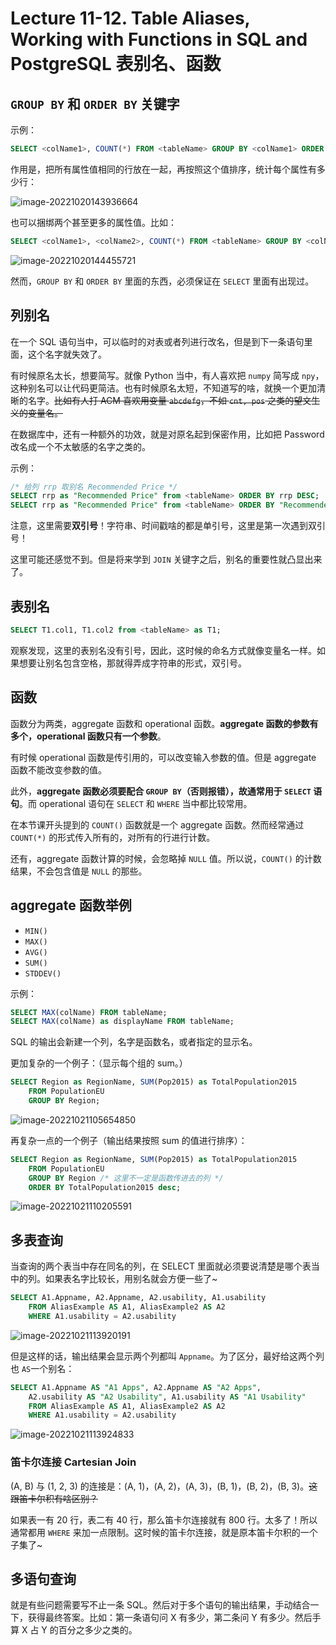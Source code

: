 # Lecture 11-12. Table Aliases, Working with Functions in SQL and PostgreSQL 表别名、函数

## `GROUP BY` 和 `ORDER BY` 关键字

示例：

```sql
SELECT <colName1>, COUNT(*) FROM <tableName> GROUP BY <colName1> ORDER BY <colName1>;
```

作用是，把所有属性值相同的行放在一起，再按照这个值排序，统计每个属性有多少行：

![image-20221020143936664](https://s2.loli.net/2023/03/18/eSosR3nClUkABag.png)

也可以捆绑两个甚至更多的属性值。比如：

```sql
SELECT <colName1>, <colName2>, COUNT(*) FROM <tableName> GROUP BY <colName1>, <colName2> ORDER BY <colName1>, <colName2>;
```

![image-20221020144455721](https://s2.loli.net/2023/03/18/sXyoZYAC8VFWpM3.png)

然而，`GROUP BY` 和 `ORDER BY` 里面的东西，必须保证在 `SELECT` 里面有出现过。

## 列别名

在一个 SQL 语句当中，可以临时的对表或者列进行改名，但是到下一条语句里面，这个名字就失效了。

有时候原名太长，想要简写。就像 Python 当中，有人喜欢把 `numpy` 简写成 `npy`，这种别名可以让代码更简洁。也有时候原名太短，不知道写的啥，就换一个更加清晰的名字。~~比如有人打 ACM 喜欢用变量 `abcdefg`，不如 `cnt, pos` 之类的望文生义的变量名。~~

在数据库中，还有一种额外的功效，就是对原名起到保密作用，比如把 Password 改名成一个不太敏感的名字之类的。

示例：

```sql
/* 给列 rrp 取别名 Recommended Price */
SELECT rrp as "Recommended Price" from <tableName> ORDER BY rrp DESC;
SELECT rrp as "Recommended Price" from <tableName> ORDER BY "Recommended Price" DESC;
```

注意，这里需要**双引号**！字符串、时间戳啥的都是单引号，这里是第一次遇到双引号！

这里可能还感觉不到。但是将来学到 `JOIN` 关键字之后，别名的重要性就凸显出来了。

## 表别名

```sql
SELECT T1.col1, T1.col2 from <tableName> as T1;
```

观察发现，这里的表别名没有引号，因此，这时候的命名方式就像变量名一样。如果想要让别名包含空格，那就得弄成字符串的形式，双引号。

## 函数

函数分为两类，aggregate 函数和 operational 函数。**aggregate 函数的参数有多个，operational 函数只有一个参数**。

有时候 operational 函数是传引用的，可以改变输入参数的值。但是 aggregate 函数不能改变参数的值。

此外，**aggregate 函数必须要配合 `GROUP BY`（否则报错），故通常用于 `SELECT` 语句**。而 operational 语句在 `SELECT` 和 `WHERE` 当中都比较常用。

在本节课开头提到的 `COUNT()` 函数就是一个 aggregate 函数。然而经常通过 `COUNT(*)` 的形式传入所有的，对所有的行进行计数。

还有，aggregate 函数计算的时候，会忽略掉 `NULL` 值。所以说，`COUNT()` 的计数结果，不会包含值是 `NULL` 的那些。

## aggregate 函数举例

- `MIN()`
- `MAX()`
- `AVG()`
- `SUM()`
- `STDDEV()`

示例：

```sql
SELECT MAX(colName) FROM tableName;
SELECT MAX(colName) as displayName FROM tableName;
```

SQL 的输出会新建一个列，名字是函数名，或者指定的显示名。

更加复杂的一个例子：（显示每个组的 sum。）

```sql
SELECT Region as RegionName, SUM(Pop2015) as TotalPopulation2015
    FROM PopulationEU
    GROUP BY Region;
```

![image-20221021105654850](https://s2.loli.net/2023/03/18/G6O9vkAFoJfKU5Y.png)

再复杂一点的一个例子（输出结果按照 sum 的值进行排序）：

```sql
SELECT Region as RegionName, SUM(Pop2015) as TotalPopulation2015
    FROM PopulationEU
    GROUP BY Region /* 这里不一定是函数传进去的列 */
    ORDER BY TotalPopulation2015 desc;
```

![image-20221021110205591](https://s2.loli.net/2023/03/18/KqeaUnhWdR19gTL.png)

## 多表查询

当查询的两个表当中存在同名的列，在 SELECT 里面就必须要说清楚是哪个表当中的列。如果表名字比较长，用别名就会方便一些了~

```sql
SELECT A1.Appname, A2.Appname, A2.usability, A1.usability
    FROM AliasExample AS A1, AliasExample2 AS A2
    WHERE A1.usability = A2.usability
```

![image-20221021113920191](https://s2.loli.net/2023/03/18/3RJhtfmliBqDjkU.png)

但是这样的话，输出结果会显示两个列都叫 `Appname`。为了区分，最好给这两个列也 `AS`一个别名：

```sql
SELECT A1.Appname AS "A1 Apps", A2.Appname AS "A2 Apps",
    A2.usability AS "A2 Usability", A1.usability AS "A1 Usability"
    FROM AliasExample AS A1, AliasExample2 AS A2
    WHERE A1.usability = A2.usability
```

![image-20221021113924833](https://s2.loli.net/2023/03/18/UDsjiedw13CcpBM.png)

### 笛卡尔连接 Cartesian Join

(A, B) 与 (1, 2, 3) 的连接是：(A, 1)，(A, 2)，(A, 3)，(B, 1)，(B, 2)，(B, 3)。~~这跟笛卡尔积有啥区别？~~

如果表一有 20 行，表二有 40 行，那么笛卡尔连接就有 800 行。太多了！所以通常都用 `WHERE` 来加一点限制。这时候的笛卡尔连接，就是原本笛卡尔积的一个子集了~

## 多语句查询

就是有些问题需要写不止一条 SQL。然后对于多个语句的输出结果，手动结合一下，获得最终答案。比如：第一条语句问 X 有多少，第二条问 Y 有多少。然后手算 X 占 Y 的百分之多少之类的。
